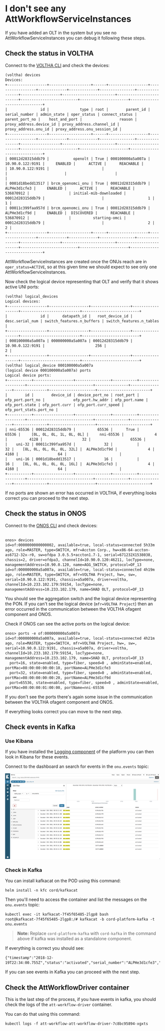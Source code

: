 # I don't see any AttWorkflowServiceInstances

If you have added an OLT in the system but you see no AttWorkflowServiceInstances
you can debug it following these steps.

## Check the status in VOLTHA

Connect to the [VOLTHA CLI](../../../charts/voltha.md#accessing-the-voltha-cli)
and check the devices:

```shell
(voltha) devices
Devices:
+------------------+-------------------+------+------------------+------------------+-------------+-------------+----------------+----------------+------------------+------------------------+-------------------------+--------------------------+----------------------+------------------------------+
|               id |              type | root |        parent_id |    serial_number | admin_state | oper_status | connect_status | parent_port_no |    host_and_port |                 reason | proxy_address.device_id | proxy_address.channel_id | proxy_address.onu_id | proxy_address.onu_session_id |
+------------------+-------------------+------+------------------+------------------+-------------+-------------+----------------+----------------+------------------+------------------------+-------------------------+--------------------------+----------------------+------------------------------+
| 00012d28315ddb79 |           openolt | True | 000100000a5a007a | 10.90.0.122:9191 |     ENABLED |      ACTIVE |      REACHABLE |                | 10.90.0.122:9191 |                        |                         |                          |                      |                              |
| 0001d18bedd13517 | brcm_openomci_onu | True | 00012d28315ddb79 |     ALPHe3d1cfe3 |     ENABLED |      ACTIVE |      REACHABLE |      536870912 |                  | initial-mib-downloaded |        00012d28315ddb79 |                          |                    1 |                            1 |
| 00011c399faa957d | brcm_openomci_onu | True | 00012d28315ddb79 |     ALPHe3d1cf9d |     ENABLED |  DISCOVERED |      REACHABLE |      536870912 |                  |          starting-omci |        00012d28315ddb79 |                          |                    2 |                            2 |
+------------------+-------------------+------+------------------+------------------+-------------+-------------+----------------+----------------+------------------+------------------------+-------------------------+--------------------------+----------------------+------------------------------+
```

AttWorkflowServiceInstances are created once the ONUs reach are in `oper_status=ACTIVE`,
so at this given time we should expect to see only one AttWorkflowServiceInstances.

Now check the logical device representing that OLT and verify that it shows active
UNI ports:

```shell
(voltha) logical_devices
Logical devices:
+------------------+------------------+------------------+------------------+---------------------------+--------------------------+
|               id |      datapath_id |   root_device_id |  desc.serial_num | switch_features.n_buffers | switch_features.n_tables |
+------------------+------------------+------------------+------------------+---------------------------+--------------------------+
| 000100000a5a007a | 000000000a5a007a | 00012d28315ddb79 | 10.90.0.122:9191 |                       256 |                        2 |
+------------------+------------------+------------------+------------------+---------------------------+--------------------------+
(voltha) logical_device 000100000a5a007a
(logical device 000100000a5a007a) ports
Logical device ports:
+-----------+------------------+----------------+-----------+------------------+------------------------------+---------------+----------------+---------------+---------------------+------------------------+
|        id |        device_id | device_port_no | root_port | ofp_port.port_no |             ofp_port.hw_addr | ofp_port.name | ofp_port.state | ofp_port.curr | ofp_port.curr_speed | ofp_port_stats.port_no |
+-----------+------------------+----------------+-----------+------------------+------------------------------+---------------+----------------+---------------+---------------------+------------------------+
| nni-65536 | 00012d28315ddb79 |          65536 |      True |            65536 |     [0L, 0L, 0L, 1L, 0L, 0L] |     nni-65536 |              4 |          4128 |                  32 |                  65536 |
|    uni-32 | 00011c399faa957d |             32 |           |               32 |    [8L, 0L, 0L, 0L, 0L, 32L] |  ALPHe3d1cf9d |              4 |          4160 |                  64 |                        |
|    uni-16 | 0001d18bedd13517 |             16 |           |               16 |    [8L, 0L, 0L, 0L, 0L, 16L] |  ALPHe3d1cfe3 |              4 |          4160 |                  64 |                        |
+-----------+------------------+----------------+-----------+------------------+------------------------------+---------------+----------------+---------------+---------------------+------------------------+
```

If no ports are shown an error has occurred in VOLTHA, if everything
looks correct you can proceed to the next step.

## Check the status in ONOS

Connect to the [ONOS CLI](../../../charts/onos.md#accessing-the-onos-cli)
and check devices:

```shell

onos> devices
id=of:0000000000000002, available=true, local-status=connected 5h33m ago, role=MASTER, type=SWITCH, mfr=Accton Corp., hw=x86-64-accton-as6712-32x-r0, sw=ofdpa 3.0.5.5+accton1.7-1, serial=671232X1538038, chassis=2, driver=ofdpa3, channelId=10.90.0.120:46211, locType=none, managementAddress=10.90.0.120, name=AGG_SWITCH, protocol=OF_13
id=of:000000000a5a007a, available=true, local-status=connected 4h19m ago, role=MASTER, type=SWITCH, mfr=VOLTHA Project, hw=, sw=, serial=10.90.0.122:9191, chassis=a5a007a, driver=voltha, channelId=10.233.102.179:59154, locType=none, managementAddress=10.233.102.179, name=SHAD OLT, protocol=OF_13
```

You should see the aggregation switch and the logical device representing the PON.
If you can't see the logical device (`mfr=VOLTHA Project`) then an error occurred
in the communication between the VOLTHA ofagent component and ONOS.

Check if ONOS can see the active ports on the logical device:
```shell
onos> ports -e of:000000000a5a007a
id=of:000000000a5a007a, available=true, local-status=connected 4h21m ago, role=MASTER, type=SWITCH, mfr=VOLTHA Project, hw=, sw=, serial=10.90.0.122:9191, chassis=a5a007a, driver=voltha, channelId=10.233.102.179:59154, locType=none, managementAddress=10.233.102.179, name=SHAD OLT, protocol=OF_13
  port=16, state=enabled, type=fiber, speed=0 , adminState=enabled, portMac=08:00:00:00:00:10, portName=ALPHe3d1cfe3
  port=32, state=enabled, type=fiber, speed=0 , adminState=enabled, portMac=08:00:00:00:00:20, portName=ALPHe3d1cf9d
  port=65536, state=enabled, type=fiber, speed=0 , adminState=enabled, portMac=00:00:00:01:00:00, portName=nni-65536
```

If you don't see the ports there's again some issue in the communication between
the VOLTHA ofagent component and ONOS.

If everything looks correct you can move to the next step.

## Check events in Kafka

### Use Kibana

If you have installed the [Logging component](../../../charts/logging-monitoring.md#logging-dashboard) of the platform you can then look in
Kibana for these events.

Connect to the dashboard an search for events in the `onu.events` topic:

![Kibana ONU events](./screenshots/kibana_onu_events.png "Kibana ONU events")

### Check in Kafka

You can install kafkacat on the POD using this command:

```shell
helm install -n kfc cord/kafkacat
```

Then you'll need to access the container and list the messages on the `onu.events`
topic:

```shell
kubectl exec -it kafkacat-7f45f65485-2lgp8 bash
root@kafkacat-7f45f65485-2lgp8:/# kafkacat -b cord-platform-kafka -t onu.events
```
>**Note:** Replace `cord-platform-kafka` with `cord-kafka` in the command above if kafka was installed as a standalone component.

If everything is correct you should see:

```shell
{"timestamp":"2018-12-19T22:34:00.755Z","status":"activated","serial_number":"ALPHe3d1cfe3","uni_port_id":16,"of_dpid":"of:000000000a5a007a"}
```

If you can see events in Kafka you can proceed with the next step.

## Check the AttWorkflowDriver container

This is the last step of the process, if you have events in kafka, you should
check the logs of the `att-workflow-driver` container.

You can do that using this command:
```
kubectl logs -f att-workflow-att-workflow-driver-7c8bc95894-xgxts
```
